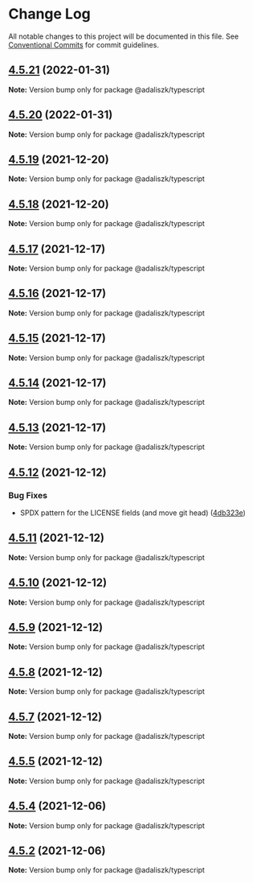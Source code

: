 # Change Log

All notable changes to this project will be documented in this file.
See [Conventional Commits](https://conventionalcommits.org) for commit guidelines.

## [4.5.21](https://github.com/adaliszk/node-toolbox/compare/@adaliszk/typescript@4.5.20...@adaliszk/typescript@4.5.21) (2022-01-31)

**Note:** Version bump only for package @adaliszk/typescript





## [4.5.20](https://github.com/adaliszk/node-toolbox/compare/@adaliszk/typescript@4.5.19...@adaliszk/typescript@4.5.20) (2022-01-31)

**Note:** Version bump only for package @adaliszk/typescript





## [4.5.19](https://github.com/adaliszk/node-toolbox/compare/@adaliszk/typescript@4.5.18...@adaliszk/typescript@4.5.19) (2021-12-20)

**Note:** Version bump only for package @adaliszk/typescript





## [4.5.18](https://github.com/adaliszk/node-toolbox/compare/@adaliszk/typescript@4.5.17...@adaliszk/typescript@4.5.18) (2021-12-20)

**Note:** Version bump only for package @adaliszk/typescript





## [4.5.17](https://github.com/adaliszk/node-toolbox/compare/@adaliszk/typescript@4.5.16...@adaliszk/typescript@4.5.17) (2021-12-17)

**Note:** Version bump only for package @adaliszk/typescript





## [4.5.16](https://github.com/adaliszk/node-toolbox/compare/@adaliszk/typescript@4.5.15...@adaliszk/typescript@4.5.16) (2021-12-17)

**Note:** Version bump only for package @adaliszk/typescript





## [4.5.15](https://github.com/adaliszk/node-toolbox/compare/@adaliszk/typescript@4.5.14...@adaliszk/typescript@4.5.15) (2021-12-17)

**Note:** Version bump only for package @adaliszk/typescript





## [4.5.14](https://github.com/adaliszk/node-toolbox/compare/@adaliszk/typescript@4.5.13...@adaliszk/typescript@4.5.14) (2021-12-17)

**Note:** Version bump only for package @adaliszk/typescript





## [4.5.13](https://github.com/adaliszk/node-toolbox/compare/@adaliszk/typescript@4.5.12...@adaliszk/typescript@4.5.13) (2021-12-17)

**Note:** Version bump only for package @adaliszk/typescript





## [4.5.12](https://github.com/adaliszk/node-toolbox/compare/@adaliszk/typescript@4.5.11...@adaliszk/typescript@4.5.12) (2021-12-12)


### Bug Fixes

* SPDX pattern for the LICENSE fields (and move git head) ([4db323e](https://github.com/adaliszk/node-toolbox/commit/4db323e0cb18a4132e3f0d55b8d8ee85527dae3a))





## [4.5.11](https://github.com/adaliszk/node-toolbox/compare/@adaliszk/typescript@4.5.10...@adaliszk/typescript@4.5.11) (2021-12-12)

**Note:** Version bump only for package @adaliszk/typescript





## [4.5.10](https://github.com/adaliszk/node-toolbox/compare/@adaliszk/typescript@4.5.9...@adaliszk/typescript@4.5.10) (2021-12-12)

**Note:** Version bump only for package @adaliszk/typescript





## [4.5.9](https://github.com/adaliszk/node-toolbox/compare/@adaliszk/typescript@4.5.8...@adaliszk/typescript@4.5.9) (2021-12-12)

**Note:** Version bump only for package @adaliszk/typescript





## [4.5.8](https://github.com/adaliszk/node-toolbox/compare/@adaliszk/typescript@4.5.7...@adaliszk/typescript@4.5.8) (2021-12-12)

**Note:** Version bump only for package @adaliszk/typescript





## [4.5.7](https://github.com/adaliszk/node-toolbox/compare/@adaliszk/typescript@4.5.1...@adaliszk/typescript@4.5.7) (2021-12-12)

**Note:** Version bump only for package @adaliszk/typescript





## [4.5.5](https://github.com/adaliszk/node-toolbox/compare/@adaliszk/typescript@4.5.1...@adaliszk/typescript@4.5.5) (2021-12-12)

**Note:** Version bump only for package @adaliszk/typescript





## [4.5.4](https://github.com/adaliszk/node-toolbox/compare/@adaliszk/typescript@4.5.1...@adaliszk/typescript@4.5.4) (2021-12-06)

**Note:** Version bump only for package @adaliszk/typescript





## [4.5.2](https://github.com/adaliszk/node-toolbox/compare/@adaliszk/typescript@4.5.1...@adaliszk/typescript@4.5.2) (2021-12-06)

**Note:** Version bump only for package @adaliszk/typescript
